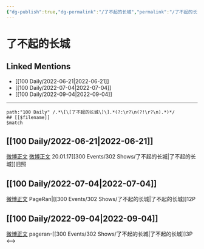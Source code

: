 ```yaml
---
{"dg-publish":true,"dg-permalink":"/了不起的长城","permalink":"/了不起的长城/"}
---
```


# 了不起的长城

## Linked Mentions
- [[100 Daily/2022-06-21\|2022-06-21]]
- [[100 Daily/2022-07-04\|2022-07-04]]
- [[100 Daily/2022-09-04\|2022-09-04]]


---

```expander
path:"100 Daily" /.*\[\[了不起的长城\]\].*(?:\r?\n(?!\r?\n).*)*/
## [[$filename]]
$match
```
## [[100 Daily/2022-06-21\|2022-06-21]]
[微博正文](https://m.weibo.cn/7655564344/4782816565395768) [微博正文](https://m.weibo.cn/7655564344/4782833522969935) 20.01.17[[300 Events/302 Shows/了不起的长城\|了不起的长城]]旧照

## [[100 Daily/2022-07-04\|2022-07-04]]
[微博正文](https://weibo.com/7633014126/LAGUb6EAT) PageRan|[[300 Events/302 Shows/了不起的长城\|了不起的长城]]12P

## [[100 Daily/2022-09-04\|2022-09-04]]
[微博正文](https://m.weibo.cn/7633014126/4809981880175525) pageran-[[300 Events/302 Shows/了不起的长城\|了不起的长城]]3P
<-->
